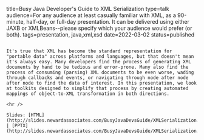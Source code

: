 title=Busy Java Developer's Guide to XML Serialization
type=talk
audience=For any audience at least casually familiar with XML, as a 90-minute, half-day, or full-day presentation. It can be delivered using either JAXB or XMLBeans--please specify which your audience would prefer (or both).
tags=presentation, java,xml,xsd
date=2022-03-02
status=published
~~~~~~

It's true that XML has become the standard representation for "portable data" across platforms and languages, but that doesn't mean it's always easy. Many developers find the process of generating XML documents by hand to be tedious and error-prone. Many also find the process of consuming (parsing) XML documents to be even worse, wading through callbacks and events, or navigating through node after node after node to find the data of interest. In this presentation, we look at toolkits designed to simplify that process by creating automated mappings of object-to-XML transformation in both directions.
    
<hr />

Slides: [HTML](http://slides.newardassociates.com/BusyJavaDevsGuide/XMLSerialization.html) | [PPTX](http://slides.newardassociates.com/BusyJavaDevsGuide/XMLSerialization.pptx)
